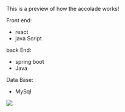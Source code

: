 

This is a preview of how the accolade works!

Front end:
- react
- java Script
  
back End:
- spring boot
- Java
  
Data Base:
- MySql

![](https://github.com/ramtulasi19/EmployeeAccoladeBackEnd/blob/main/Demo.gif)

